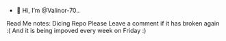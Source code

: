 - 👋 Hi, I’m @Valinor-70..

<!---
Valinor-70/Valinor-70 is a ✨ special ✨ repository because its `README.md` (this file) appears on your GitHub profile.
You can click the Preview link to take a look at your changes.
--->
Read Me notes:
Dicing Repo
Please Leave a comment if it has broken again :(
And it is being impoved every week on Friday :)
